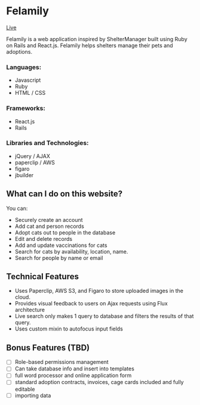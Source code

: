 # Felamily

[Live](http://www.felamily.com)

Felamily is a web application inspired by ShelterManager built using Ruby on Rails and React.js. Felamily helps shelters manage their pets and adoptions.

### Languages:
- Javascript
- Ruby
- HTML / CSS

### Frameworks:
- React.js
- Rails

### Libraries and Technologies:
- jQuery / AJAX
- paperclip / AWS
- figaro
- jbuilder

## What can I do on this website?

You can:
- Securely create an account
- Add cat and person records
- Adopt cats out to people in the database
- Edit and delete records
- Add and update vaccinations for cats
- Search for cats by availability, location, name.
- Search for people by name or email

## Technical Features

* Uses Paperclip, AWS S3, and Figaro to store uploaded images in the cloud.
* Provides visual feedback to users on Ajax requests using Flux architecture
* Live search only makes 1 query to database and filters the results of that query.
* Uses custom mixin to autofocus input fields

## Bonus Features (TBD)
- [ ] Role-based permissions management
- [ ] Can take database info and insert into templates
- [ ] full word processor and online application form
- [ ] standard adoption contracts, invoices, cage cards included and fully editable
- [ ] importing data
